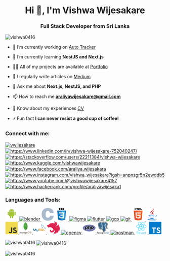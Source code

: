 <h1 align="center">Hi 👋, I'm Vishwa Wijesakare</h1>
<h3 align="center">Full Stack Developer from Sri Lanka</h3>

<p align="left"> <img src="https://komarev.com/ghpvc/?username=vishwa0416&label=Profile%20views&color=0e75b6&style=flat" alt="vishwa0416" /> </p>

- 🔭 I’m currently working on [Auto Tracker](https://github.com/Minds-Alpha/auto-trackers-webapp)

- 🌱 I’m currently learning **NestJS and Next.js**

- 👨‍💻 All of my projects are available at [Portfolio](https://vishwawijesekare.vercel.app/)

- 📝 I regularly write articles on [Medium](https://medium.com/@araliyawijesakare)

- 💬 Ask me about **Next.js, NestJS, and PHP**

- 📫 How to reach me **araliyawijesakare@gmail.com**

- 📄 Know about my experiences [CV](https://drive.google.com/file/d/1LDrcYjAq7sWnfoO5kbQtPwJ-_p5YJNiW/view?usp=drive_link)

- ⚡ Fun fact **I can never resist a good cup of coffee!**

<h3 align="left">Connect with me:</h3>
<p align="left">
<a href="https://twitter.com/vwijesakare" target="blank"><img align="center" src="https://raw.githubusercontent.com/rahuldkjain/github-profile-readme-generator/master/src/images/icons/Social/twitter.svg" alt="vwijesakare" height="30" width="40" /></a>
<a href="https://linkedin.com/in/https://www.linkedin.com/in/vishwa-wijesakare-752040247/" target="blank"><img align="center" src="https://raw.githubusercontent.com/rahuldkjain/github-profile-readme-generator/master/src/images/icons/Social/linked-in-alt.svg" alt="https://www.linkedin.com/in/vishwa-wijesakare-752040247/" height="30" width="40" /></a>
<a href="https://stackoverflow.com/users/https://stackoverflow.com/users/22211384/vishwa-wijesakare" target="blank"><img align="center" src="https://raw.githubusercontent.com/rahuldkjain/github-profile-readme-generator/master/src/images/icons/Social/stack-overflow.svg" alt="https://stackoverflow.com/users/22211384/vishwa-wijesakare" height="30" width="40" /></a>
<a href="https://kaggle.com/https://www.kaggle.com/vishwawijesakare" target="blank"><img align="center" src="https://raw.githubusercontent.com/rahuldkjain/github-profile-readme-generator/master/src/images/icons/Social/kaggle.svg" alt="https://www.kaggle.com/vishwawijesakare" height="30" width="40" /></a>
<a href="https://fb.com/https://www.facebook.com/araliya.wijesakara" target="blank"><img align="center" src="https://raw.githubusercontent.com/rahuldkjain/github-profile-readme-generator/master/src/images/icons/Social/facebook.svg" alt="https://www.facebook.com/araliya.wijesakara" height="30" width="40" /></a>
<a href="https://instagram.com/https://www.instagram.com/vishwa_wijesakare?igsh=anpnzgr5n2ewddb5" target="blank"><img align="center" src="https://raw.githubusercontent.com/rahuldkjain/github-profile-readme-generator/master/src/images/icons/Social/instagram.svg" alt="https://www.instagram.com/vishwa_wijesakare?igsh=anpnzgr5n2ewddb5" height="30" width="40" /></a>
<a href="https://www.youtube.com/c/https://www.youtube.com/@vishwawijesakare4157" target="blank"><img align="center" src="https://raw.githubusercontent.com/rahuldkjain/github-profile-readme-generator/master/src/images/icons/Social/youtube.svg" alt="https://www.youtube.com/@vishwawijesakare4157" height="30" width="40" /></a>
<a href="https://www.hackerrank.com/https://www.hackerrank.com/profile/araliyawijesaka1" target="blank"><img align="center" src="https://raw.githubusercontent.com/rahuldkjain/github-profile-readme-generator/master/src/images/icons/Social/hackerrank.svg" alt="https://www.hackerrank.com/profile/araliyawijesaka1" height="30" width="40" /></a>
</p>

<h3 align="left">Languages and Tools:</h3>
<p align="left"> <a href="https://developer.android.com" target="_blank" rel="noreferrer"> <img src="https://raw.githubusercontent.com/devicons/devicon/master/icons/android/android-original-wordmark.svg" alt="android" width="40" height="40"/> </a> <a href="https://www.blender.org/" target="_blank" rel="noreferrer"> <img src="https://download.blender.org/branding/community/blender_community_badge_white.svg" alt="blender" width="40" height="40"/> </a> <a href="https://www.cprogramming.com/" target="_blank" rel="noreferrer"> <img src="https://raw.githubusercontent.com/devicons/devicon/master/icons/c/c-original.svg" alt="c" width="40" height="40"/> </a> <a href="https://www.w3schools.com/css/" target="_blank" rel="noreferrer"> <img src="https://raw.githubusercontent.com/devicons/devicon/master/icons/css3/css3-original-wordmark.svg" alt="css3" width="40" height="40"/> </a> <a href="https://www.figma.com/" target="_blank" rel="noreferrer"> <img src="https://www.vectorlogo.zone/logos/figma/figma-icon.svg" alt="figma" width="40" height="40"/> </a> <a href="https://flutter.dev" target="_blank" rel="noreferrer"> <img src="https://www.vectorlogo.zone/logos/flutterio/flutterio-icon.svg" alt="flutter" width="40" height="40"/> </a> <a href="https://cloud.google.com" target="_blank" rel="noreferrer"> <img src="https://www.vectorlogo.zone/logos/google_cloud/google_cloud-icon.svg" alt="gcp" width="40" height="40"/> </a> <a href="https://git-scm.com/" target="_blank" rel="noreferrer"> <img src="https://www.vectorlogo.zone/logos/git-scm/git-scm-icon.svg" alt="git" width="40" height="40"/> </a> <a href="https://www.w3.org/html/" target="_blank" rel="noreferrer"> <img src="https://raw.githubusercontent.com/devicons/devicon/master/icons/html5/html5-original-wordmark.svg" alt="html5" width="40" height="40"/> </a> <a href="https://www.java.com" target="_blank" rel="noreferrer"> <img src="https://raw.githubusercontent.com/devicons/devicon/master/icons/java/java-original.svg" alt="java" width="40" height="40"/> </a> <a href="https://developer.mozilla.org/en-US/docs/Web/JavaScript" target="_blank" rel="noreferrer"> <img src="https://raw.githubusercontent.com/devicons/devicon/master/icons/javascript/javascript-original.svg" alt="javascript" width="40" height="40"/> </a> <a href="https://www.mongodb.com/" target="_blank" rel="noreferrer"> <img src="https://raw.githubusercontent.com/devicons/devicon/master/icons/mongodb/mongodb-original-wordmark.svg" alt="mongodb" width="40" height="40"/> </a> <a href="https://www.mysql.com/" target="_blank" rel="noreferrer"> <img src="https://raw.githubusercontent.com/devicons/devicon/master/icons/mysql/mysql-original-wordmark.svg" alt="mysql" width="40" height="40"/> </a> <a href="https://nestjs.com/" target="_blank" rel="noreferrer"> <img src="https://raw.githubusercontent.com/devicons/devicon/master/icons/nestjs/nestjs-plain.svg" alt="nestjs" width="40" height="40"/> </a> <a href="https://opencv.org/" target="_blank" rel="noreferrer"> <img src="https://www.vectorlogo.zone/logos/opencv/opencv-icon.svg" alt="opencv" width="40" height="40"/> </a> <a href="https://www.php.net" target="_blank" rel="noreferrer"> <img src="https://raw.githubusercontent.com/devicons/devicon/master/icons/php/php-original.svg" alt="php" width="40" height="40"/> </a> <a href="https://www.postgresql.org" target="_blank" rel="noreferrer"> <img src="https://raw.githubusercontent.com/devicons/devicon/master/icons/postgresql/postgresql-original-wordmark.svg" alt="postgresql" width="40" height="40"/> </a> <a href="https://postman.com" target="_blank" rel="noreferrer"> <img src="https://www.vectorlogo.zone/logos/getpostman/getpostman-icon.svg" alt="postman" width="40" height="40"/> </a> <a href="https://reactjs.org/" target="_blank" rel="noreferrer"> <img src="https://raw.githubusercontent.com/devicons/devicon/master/icons/react/react-original-wordmark.svg" alt="react" width="40" height="40"/> </a> <a href="https://www.typescriptlang.org/" target="_blank" rel="noreferrer"> <img src="https://raw.githubusercontent.com/devicons/devicon/master/icons/typescript/typescript-original.svg" alt="typescript" width="40" height="40"/> </a> </p>

<p><img align="left" src="https://github-readme-stats.vercel.app/api/top-langs?username=vishwa0416&show_icons=true&locale=en&layout=compact" alt="vishwa0416" /></p>

<p>&nbsp;<img align="center" src="https://github-readme-stats.vercel.app/api?username=vishwa0416&show_icons=true&locale=en" alt="vishwa0416" /></p>

<p><img align="center" src="https://github-readme-streak-stats.herokuapp.com/?user=vishwa0416&" alt="vishwa0416" /></p>
